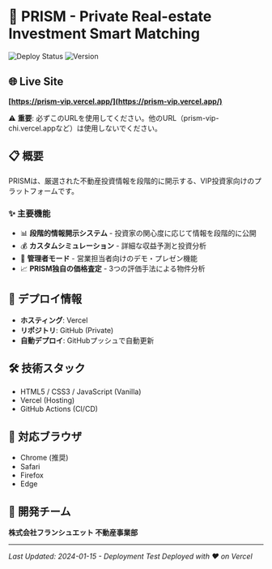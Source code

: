 # 🏢 PRISM - Private Real-estate Investment Smart Matching

![Deploy Status](https://img.shields.io/badge/deploy-live-brightgreen)
![Version](https://img.shields.io/badge/version-1.0.0-blue)

## 🌐 Live Site
**[https://prism-vip.vercel.app/](https://prism-vip.vercel.app/)**

⚠️ **重要**: 必ずこのURLを使用してください。他のURL（prism-vip-chi.vercel.appなど）は使用しないでください。

## 📋 概要
PRISMは、厳選された不動産投資情報を段階的に開示する、VIP投資家向けのプラットフォームです。

### ✨ 主要機能
- 📊 **段階的情報開示システム** - 投資家の関心度に応じて情報を段階的に公開
- 💰 **カスタムシミュレーション** - 詳細な収益予測と投資分析
- 🔐 **管理者モード** - 営業担当者向けのデモ・プレゼン機能
- 📈 **PRISM独自の価格査定** - 3つの評価手法による物件分析

## 🚀 デプロイ情報
- **ホスティング**: Vercel
- **リポジトリ**: GitHub (Private)
- **自動デプロイ**: GitHubプッシュで自動更新

## 🛠️ 技術スタック
- HTML5 / CSS3 / JavaScript (Vanilla)
- Vercel (Hosting)
- GitHub Actions (CI/CD)

## 📱 対応ブラウザ
- Chrome (推奨)
- Safari
- Firefox
- Edge

## 👥 開発チーム
**株式会社フランシュエット 不動産事業部**

---
*Last Updated: 2024-01-15 - Deployment Test*
*Deployed with ❤️ on Vercel*